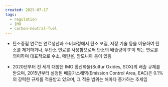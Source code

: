 ```yaml
---
created: 2025-07-17
tags:
  - regulation
  - IMO
  - carbon-neutral-fuel
---
```

- 탄소중립 연료는 연료생산과 소비과정에서 탄소 포집, 저장 기술 등을 이용하여 탄소를 제거하거나, 무탄소 연료를 사용함으로써 탄소의 배출량이‘0’이 되는 연료를 의미하며 대표적으로 수소, 메탄올, 암모니아 등이 있음

- 2020년부터 전 세계 대양은 IMO 황산화물(Sulfur Oxides, SOX)의 배출 규제를 받으며, 2015년부터 설정된 배출가스해역(Emission Control Area, EAC)은 0.1%의 강력한 규제를 적용받고 있으며, 그 적용 범위는 해마다 증가하는 추세임